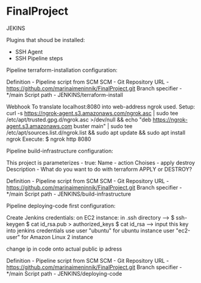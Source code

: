 # FinalProject

JEKINS

Plugins that shoud be installed:
- SSH Agent
- SSH Pipeline steps

Pipeline terraform-installation configuration:

Definition - Pipeline script from SCM
SCM - Git
Repository URL - https://github.com/marinaimeninnik/FinalProject.git
Branch specifier - */main
Script path - JENKINS/terraform-install

Webhook
To translate localhost:8080 into web-address ngrok used.
Setup:
curl -s https://ngrok-agent.s3.amazonaws.com/ngrok.asc | sudo tee /etc/apt/trusted.gpg.d/ngrok.asc >/dev/null && echo "deb https://ngrok-agent.s3.amazonaws.com buster main" | sudo tee /etc/apt/sources.list.d/ngrok.list && sudo apt update && sudo apt install ngrok 
Execute:
$ ngrok http 8080

Pipeline build-infrastructure configuration:

This project is parameterizes - true:
    Name - action
    Choises - apply
              destroy
    Description - What do you want to do with terraform APPLY or DESTROY?

Definition - Pipeline script from SCM
SCM - Git
Repository URL - https://github.com/marinaimeninnik/FinalProject.git
Branch specifier - */main
Script path - JENKINS/build-infrastructure

Pipeline deploying-code first configuration:

Create Jenkins credentials:
on EC2 instance:
in .ssh directory --> $ ssh-keygen
$ cat id_rsa.pub > authorized_keys
$ cat id_rsa --> input this key into jenkins credentials
use user "ubuntu" for ubuntu instance
    user "ec2-user" for Amazon Linux 2 instance

change ip in code onto actual public ip adress

Definition - Pipeline script from SCM
SCM - Git
Repository URL - https://github.com/marinaimeninnik/FinalProject.git
Branch specifier - */main
Script path - JENKINS/deploying-code
